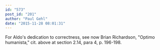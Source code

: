 ```yaml
---
id: "573"
post_id: "201"
author: "Paul Gehl"
date: "2015-11-28 08:01:31"
---
```

For Aldo's dedication to correctness, see now Brian Richardson, "Optimo humanista," cit. above at section 2.14, para 4, p. 196-198.
